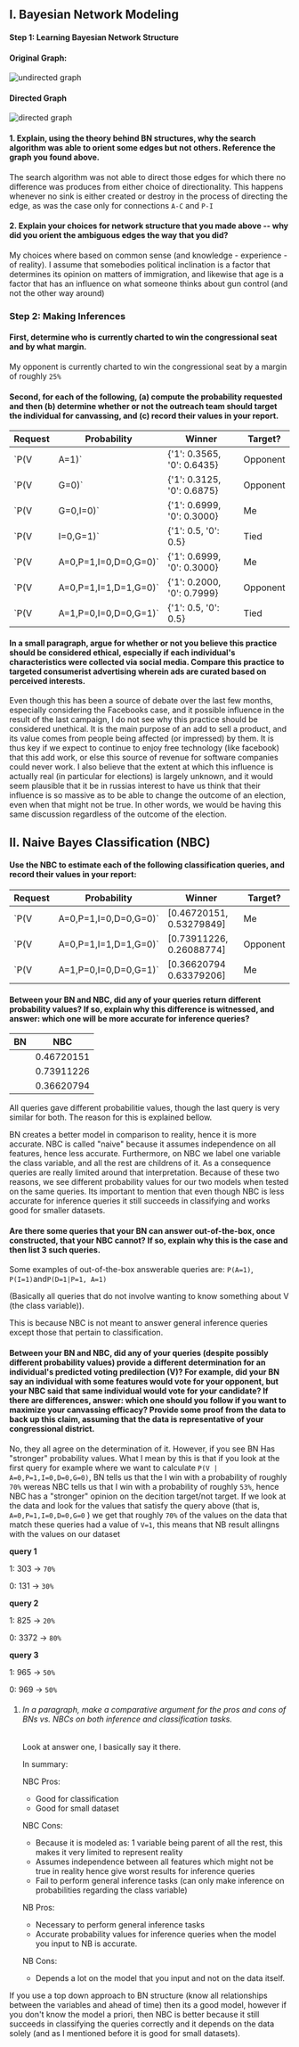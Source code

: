 ## I. Bayesian Network Modeling

#### Step 1: Learning Bayesian Network Structure

#### Original Graph:

![undirected graph](undirected.png)

#### Directed Graph

![directed graph](directed.png)

#### 1. Explain, using the theory behind BN structures, why the search algorithm was able to orient some edges but not others. Reference the graph you                  found above.

The search algorithm was not able to direct those edges for which there no difference was produces from either choice of directionality. This happens whenever no sink is either created or destroy in the process of directing the edge, as was the case only for connections `A-C` and `P-I`

#### 2. Explain your choices for network structure that you made above -- why did you orient the ambiguous edges the way that you did?

My choices where based on common sense (and knowledge - experience - of reality). I assume that somebodies political inclination is a factor that determines its opinion on matters of immigration, and likewise that age is a factor that has an influence on what someone thinks about gun control (and not the other way around)

### Step 2: Making Inferences

#### **First**, determine who is currently charted to win the congressional seat and by what margin.

My opponent is currently charted to win the congressional seat by a margin of roughly `25%`

#### **Second**, for each of the following, (a) compute the probability requested and then (b) determine whether or not the outreach team should target the individual for canvassing, and (c) record their values in your report.

| Request                      | Probability                | Winner   | Target? |
| ---------------------------- | -------------------------- | -------- | ------- |
| `P(V | A=1)`                 | {'1': 0.3565, '0': 0.6435} | Opponent | T       |
| `P(V | G=0)`                 | {'1': 0.3125, '0': 0.6875} | Opponent | T       |
| `P(V | G=0,I=0)`             | {'1': 0.6999, '0': 0.3000} | Me       | F       |
| `P(V | I=0,G=1)`             | {'1': 0.5, '0': 0.5}       | Tied     | T       |
| `P(V | A=0,P=1,I=0,D=0,G=0)` | {'1': 0.6999, '0': 0.3000} | Me       | F       |
| `P(V | A=0,P=1,I=1,D=1,G=0)` | {'1': 0.2000, '0': 0.7999} | Opponent | T       |
| `P(V | A=1,P=0,I=0,D=0,G=1)` | {'1': 0.5, '0': 0.5}       | Tied     | T       |

#### In a small paragraph, argue for whether or not you believe this practice should be considered ethical, especially if each individual's characteristics were collected via social media. Compare this practice to targeted consumerist advertising wherein ads are curated based on perceived interests.

Even though this has been a source of debate over the last few months, especially considering the Facebooks case, and it possible influence in the result of the last campaign, I do not see why this practice should be considered unethical. It is the main purpose of an add to sell a product, and its value comes from people being affected (or impressed) by them. It is thus key if we expect to continue to enjoy free technology (like facebook) that this add work, or else this source of revenue for software companies could never work. I also believe that the extent at which this influence is actually real (in particular for elections) is largely unknown, and it would seem plausible that it be in russias interest to have us think that their influence is so massive as to be able to change the outcome of an election, even when that might not be true. In other words, we would be having this same discussion regardless of the outcome of the election.

## II. Naive Bayes Classification (NBC)

#### Use the NBC to estimate each of the following classification queries, and record their values in your report:

| Request                      | Probability              | Winner   | Target? |
| ---------------------------- | ------------------------ | -------- | ------- |
| `P(V | A=0,P=1,I=0,D=0,G=0)` | [0.46720151, 0.53279849] | Me       | F       |
| `P(V | A=0,P=1,I=1,D=1,G=0)` | [0.73911226, 0.26088774] | Opponent | T       |
| `P(V | A=1,P=0,I=0,D=0,G=1)` | [0.36620794 0.63379206]  | Me       | F       |

#### Between your BN and NBC, did any of your queries return different probability values? If so, explain why this difference is witnessed, and answer: which one will be more accurate for inference queries?

| BN   | NBC        |
| ---- | ---------- |
|      | 0.46720151 |
|      | 0.73911226 |
|      | 0.36620794 |

All queries gave different probabilitie values, though the last query is very similar for both. The reason for this is explained bellow.

BN creates a better model in comparison to reality, hence it is more accurate.  NBC is called "naive" because it assumes independence on all features, hence less accurate. Furthermore, on NBC we label one variable the class variable, and all the rest are childrens of it. As a consequence  queries are really limited around that interpretation. Because of these two reasons, we see different probability values for our two models when tested on the same queries. Its important to mention that even though NBC is less accurate for inference queries it still succeeds in classifying and works good for smaller datasets.

#### Are there some queries that your BN can answer out-of-the-box, once constructed, that your NBC cannot? If so, explain why this is the case and then list 3 such queries.

Some examples of out-of-the-box answerable queries are: `P(A=1)`, `P(I=1)`and`P(D=1|P=1, A=1)`

(Basically all queries that do not involve wanting to know something about V (the class variable)).

This is because NBC  is not meant to answer general inference queries except those that pertain to classification.

#### Between your BN and NBC, did any of your queries (despite possibly different probability values) provide a different determination for an individual's predicted voting predilection (V)? For example, did your BN say an individual with some features would vote for your opponent, but your NBC said that same individual would vote for your candidate? If there are differences, answer: which one should you follow if you want to maximize your canvassing efficacy? Provide some proof from the data to back up this claim, assuming that the data is representative of your congressional district.

No, they all agree on the determination of it. However, if you see BN Has "stronger" probability values. What I mean by this is that if you look at the first query for example where we want to calculate `P(V | A=0,P=1,I=0,D=0,G=0)`, BN tells us that the I win with a probability of roughly `70%` wereas NBC tells us that I win with a probability of roughly `53%`, hence NBC has a "stronger" opinion on the decition target/not target. If we look at the data and look for the values that satisfy the query above (that is, `A=0,P=1,I=0,D=0,G=0` ) we get that roughly `70%` of the values on the data that match these queries had a value of `V=1`, this means that NB result allingns with the values on our dataset

**query 1**

1: 303 ->  `70%`

0: 131 -> `30%`

**query 2**

1: 825 -> `20%`

0: 3372 -> `80%`

**query 3**

1: 965 -> `50%`

0: 969 -> `50%`

1. ###### In a paragraph, make a comparative argument for the pros and cons of BNs vs. NBCs on both inference and classification tasks.

   Look at answer one, I basically say it there.

   In summary:

   NBC Pros:

   * Good for classification
   * Good for small dataset

   NBC Cons:

   * Because it is modeled as: 1 variable being parent of all the rest, this makes it very limited to represent reality
   * Assumes independence between all features which might not be true in reality hence give worst results for inference queries
   * Fail to perform general inference tasks (can only make inference on probabilities regarding the class variable)

   NB Pros:

   * Necessary to perform general inference tasks
   * Accurate probability values for inference queries when the model you input to NB is accurate.

   NB Cons:

   * Depends a lot on the model that you input and not on the data itself.

If you use a top down approach to BN structure (know all relationships between the variables and ahead of time) then its a good model, however if you don't know the model a priori, then NBC is better because it still succeeds in classifying the queries correctly and it depends on the data solely (and as I mentioned before it is good for small datasets).
